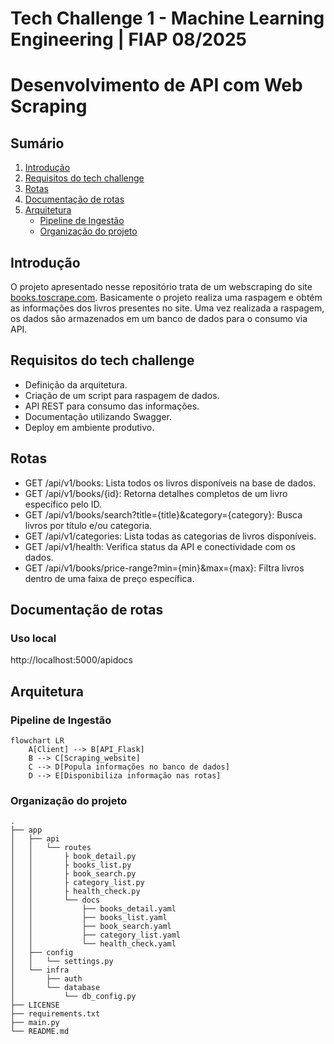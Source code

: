 # Tech Challenge 1 - Machine Learning Engineering | FIAP 08/2025

# Desenvolvimento de API com Web Scraping

## Sumário
1. [Introdução](#introdução)
2. [Requisitos do tech challenge](#requisitos-do-tech-challenge)
3. [Rotas](#rotas)
4. [Documentação de rotas](#documentação-de-rotas)
5. [Arquitetura](#arquitetura)
    - [Pipeline de Ingestão](#pipeline-de-ingestão)
    - [Organização do projeto](#organização-do-projeto)

## Introdução
O projeto apresentado nesse repositório trata de um webscraping do site [books.toscrape.com](https://books.toscrape.com). Basicamente o projeto realiza uma raspagem e obtém as informações dos livros presentes no site. Uma vez realizada a raspagem, os dados são armazenados em um banco de dados para o consumo via API.

## Requisitos do tech challenge
- Definição da arquitetura.
- Criação de um script para raspagem de dados.
- API REST para consumo das informações.
- Documentação utilizando Swagger.
- Deploy em ambiente produtivo.

## Rotas
- GET /api/v1/books: Lista todos os livros disponíveis na base de dados.
- GET /api/v1/books/{id}: Retorna detalhes completos de um livro específico pelo ID.
- GET /api/v1/books/search?title={title}&category={category}: Busca livros por título e/ou categoria.
- GET /api/v1/categories: Lista todas as categorias de livros disponíveis.
- GET /api/v1/health: Verifica status da API e conectividade com os dados.
- GET /api/v1/books/price-range?min={min}&max={max}: Filtra livros dentro de uma faixa de preço específica.

## Documentação de rotas
### Uso local
http://localhost:5000/apidocs

## Arquitetura
### Pipeline de Ingestão
```mermaid
flowchart LR
    A[Client] --> B[API_Flask]
    B --> C[Scraping_website]
    C --> D[Popula informações no banco de dados]
    D --> E[Disponibiliza informação nas rotas]
```

### Organização do projeto
```
.
├── app
│   ├── api
│   │   └── routes
│   │   	├ book_detail.py
│	│		├ books_list.py
│	│		├ book_search.py
│	│		├ category_list.py
│	│		├ health_check.py
│	│		└── docs
│	│			├── books_detail.yaml
│	│			├── books_list.yaml
│	│			├── book_search.yaml
│	│			├── category_list.yaml
│	│			└── health_check.yaml
│   ├── config
│   │   └── settings.py
│   └── infra
│       ├── auth
│       └── database
│			└── db_config.py
├── LICENSE
├── requirements.txt
├── main.py
└── README.md
```
